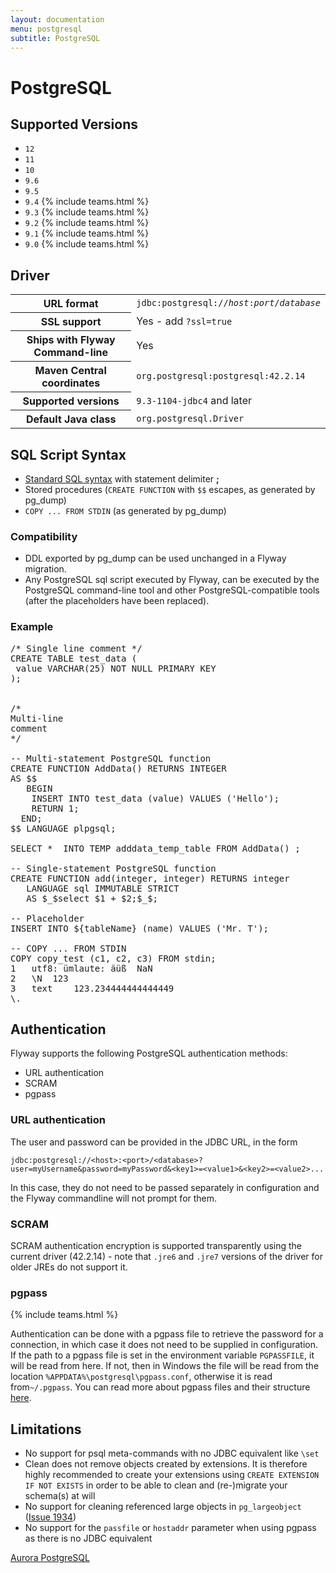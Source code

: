 ```yaml
---
layout: documentation
menu: postgresql
subtitle: PostgreSQL
---
```

# PostgreSQL

## Supported Versions

- `12`
- `11`
- `10`
- `9.6`
- `9.5`
- `9.4` {% include teams.html %}
- `9.3` {% include teams.html %}
- `9.2` {% include teams.html %}
- `9.1` {% include teams.html %}
- `9.0` {% include teams.html %}

## Driver

<table class="table">
<tr>
<th>URL format</th>
<td><code>jdbc:postgresql://<i>host</i>:<i>port</i>/<i>database</i></code></td>
</tr>
<tr>
<th>SSL support</th>
<td>Yes - add <code>?ssl=true</code></td>
</tr>
<tr>
<th>Ships with Flyway Command-line</th>
<td>Yes</td>
</tr>
<tr>
<th>Maven Central coordinates</th>
<td><code>org.postgresql:postgresql:42.2.14</code></td>
</tr>
<tr>
<th>Supported versions</th>
<td><code>9.3-1104-jdbc4</code> and later</td>
</tr>
<tr>
<th>Default Java class</th>
<td><code>org.postgresql.Driver</code></td>
</tr>
</table>

## SQL Script Syntax

- [Standard SQL syntax](/documentation/concepts/migrations#sql-based-migrations#syntax) with statement delimiter **;**
- Stored procedures (`CREATE FUNCTION` with `$$` escapes, as generated by pg_dump)
- `COPY ... FROM STDIN` (as generated by pg_dump)

### Compatibility

- DDL exported by pg_dump can be used unchanged in a Flyway migration.
- Any PostgreSQL sql script executed by Flyway, can be executed by the PostgreSQL command-line tool and other
        PostgreSQL-compatible tools (after the placeholders have been replaced).

### Example

<pre class="prettyprint">/* Single line comment */
CREATE TABLE test_data (
 value VARCHAR(25) NOT NULL PRIMARY KEY
);


/*
Multi-line
comment
*/

-- Multi-statement PostgreSQL function
CREATE FUNCTION AddData() RETURNS INTEGER
AS $$
   BEGIN
    INSERT INTO test_data (value) VALUES ('Hello');
    RETURN 1;
  END;
$$ LANGUAGE plpgsql;

SELECT *  INTO TEMP adddata_temp_table FROM AddData() ;

-- Single-statement PostgreSQL function
CREATE FUNCTION add(integer, integer) RETURNS integer
   LANGUAGE sql IMMUTABLE STRICT
   AS $_$select $1 + $2;$_$;

-- Placeholder
INSERT INTO ${tableName} (name) VALUES ('Mr. T');

-- COPY ... FROM STDIN
COPY copy_test (c1, c2, c3) FROM stdin;
1	utf8: ümlaute: äüß	NaN
2	\N	123
3	text	123.234444444444449
\.</pre>

## Authentication

Flyway supports the following PostgreSQL authentication methods:

- URL authentication 
- SCRAM
- pgpass

### URL authentication

The user and password can be provided in the JDBC URL, in the form

`jdbc:postgresql://<host>:<port>/<database>?user=myUsername&password=myPassword&<key1>=<value1>&<key2>=<value2>...`

In this case, they do not need to be passed separately in configuration and the Flyway commandline will not prompt for them.

### SCRAM

SCRAM authentication encryption is supported transparently using the current driver (42.2.14) - note that 
`.jre6` and `.jre7` versions of the driver for older JREs do not support it. 

### pgpass
{% include teams.html %}

Authentication can be done with a pgpass file to retrieve the password for a connection, in which case it does not need to be supplied in configuration. If the path to a pgpass file is set in the environment variable `PGPASSFILE`, it will be read from here. If not, then in Windows the file will be read from the location `%APPDATA%\postgresql\pgpass.conf`, otherwise it is read from`~/.pgpass`. You can read more about pgpass files and their structure [here](https://www.postgresql.org/docs/9.6/libpq-pgpass.html).

## Limitations

- No support for psql meta-commands with no JDBC equivalent like `\set`
- Clean does not remove objects created by extensions. It is therefore highly recommended to create your extensions
 using `CREATE EXTENSION IF NOT EXISTS` in order to be able to clean and (re-)migrate your schema(s) at will
- No support for cleaning referenced large objects in `pg_largeobject` ([Issue 1934](https://github.com/flyway/flyway/issues/1934))
- No support for the `passfile` or `hostaddr` parameter when using pgpass as there is no JDBC equivalent

<p class="next-steps">
    <a class="btn btn-primary" href="/documentation/database/aurora-postgresql">Aurora PostgreSQL <i class="fa fa-arrow-right"></i></a>
</p>
